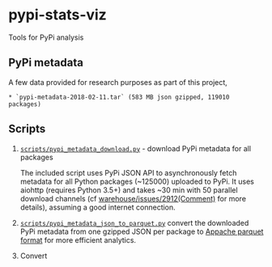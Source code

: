 # pypi-stats-viz

Tools for PyPi analysis

## PyPi metadata

   A few data provided for research purposes as part of this project,

    * `pypi-metadata-2018-02-11.tar` (583 MB json gzipped, 119010 packages)


## Scripts

1. [`scripts/pypi_metadata_download.py`](./scripts/pypi_metadata_download.py) - download PyPi metadata for all packages

   The included script uses PyPi JSON API to asynchronously fetch metadata for all Python packages (~125000) uploaded to PyPi. It uses aiohttp (requires Python 3.5+) and takes ~30 min with 50 parallel download
   channels (cf [warehouse/issues/2912(Comment)](https://github.com/pypa/warehouse/issues/2912#issuecomment-364674430) for more details),
   assuming a good internet connection.

2. [`scripts/pypi_metadata_json_to_parquet.py`](./scripts/pypi_metadata_json_to_parquet.py) convert the downloaded PyPi metadata from one gzipped JSON per package to [Appache parquet format](https://en.wikipedia.org/wiki/Apache_Parquet) for more efficient analytics.
   
   



2. Convert 
